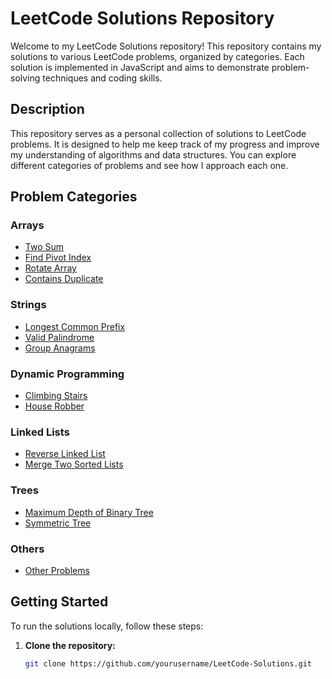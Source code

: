 # LeetCode Solutions Repository

Welcome to my LeetCode Solutions repository! This repository contains my solutions to various LeetCode problems, organized by categories. Each solution is implemented in JavaScript and aims to demonstrate problem-solving techniques and coding skills.

## Description

This repository serves as a personal collection of solutions to LeetCode problems. It is designed to help me keep track of my progress and improve my understanding of algorithms and data structures. You can explore different categories of problems and see how I approach each one.

## Problem Categories

### Arrays
- [Two Sum](arrays/TwoSum_1.js)
- [Find Pivot Index](arrays/FindPivotIndex_724.js)
- [Rotate Array](arrays/RotateArray_189.js)
- [Contains Duplicate](arrays/ContainsDuplicate_217.js)

### Strings
- [Longest Common Prefix](strings/LongestCommonPrefix_14.js)
- [Valid Palindrome](strings/ValidPalindrome_125.js)
- [Group Anagrams](strings/GroupAnagrams_49.js)

### Dynamic Programming
- [Climbing Stairs](dynamic_programming/ClimbingStairs_70.js)
- [House Robber](dynamic_programming/HouseRobber_198.js)

### Linked Lists
- [Reverse Linked List](linked_lists/ReverseLinkedList_206.js)
- [Merge Two Sorted Lists](linked_lists/MergeTwoSortedLists_21.js)

### Trees
- [Maximum Depth of Binary Tree](trees/MaxDepth_104.js)
- [Symmetric Tree](trees/SymmetricTree_101.js)

### Others
- [Other Problems](#)

## Getting Started

To run the solutions locally, follow these steps:

1. **Clone the repository:**
   ```bash
   git clone https://github.com/yourusername/LeetCode-Solutions.git
